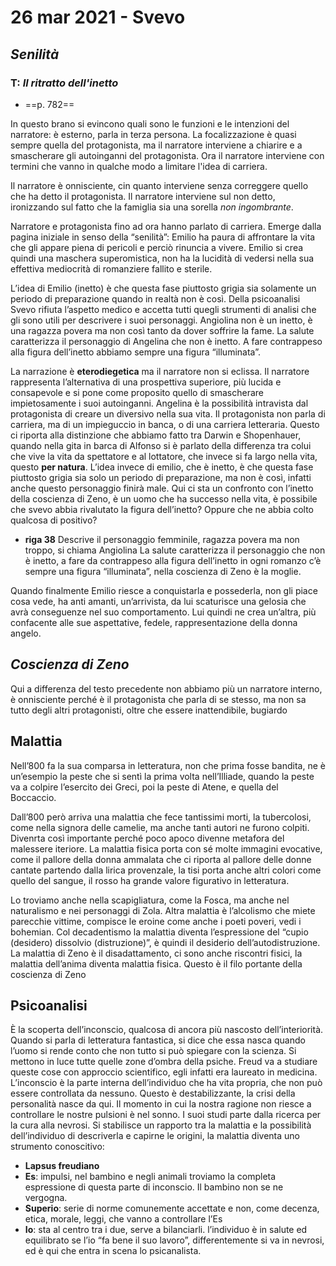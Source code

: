 # 26 mar 2021 - Svevo

## *Senilità*

### T: *Il ritratto dell'inetto*

- ==p. 782==

In questo brano si evincono quali sono le funzioni e le intenzioni del narratore: è esterno, parla in terza persona. La focalizzazione è quasi sempre quella del protagonista, ma il narratore interviene a chiarire e a smascherare gli autoinganni del protagonista. Ora il narratore interviene con termini che vanno in qualche modo a limitare l'idea di carriera.

Il narratore è onnisciente, cin quanto interviene senza correggere quello che ha detto il protagonista. Il narratore interviene sul non detto, ironizzando sul fatto che la famiglia sia una sorella *non ingombrante*.

Narratore e protagonista fino ad ora hanno parlato di carriera.
Emerge dalla pagina iniziale in senso della “senilità”: Emilio ha paura di affrontare la vita che gli appare piena di pericoli e perciò rinuncia a vivere. Emilio si crea quindi una maschera superomistica, non ha la lucidità di vedersi nella sua effettiva mediocrità di romanziere fallito e sterile.

L’idea di Emilio (inetto) è che questa fase piuttosto grigia sia solamente un periodo di preparazione quando in realtà non è così.
Della psicoanalisi Svevo rifiuta l’aspetto medico e accetta tutti quegli strumenti di analisi che gli sono utili per descrivere i suoi personaggi. Angiolina non è un inetto, è una ragazza povera ma non così tanto da dover soffrire la fame. La salute caratterizza il personaggio di Angelina che non è inetto. A fare contrappeso alla figura dell’inetto abbiamo sempre una figura “illuminata”.

La narrazione è **eterodiegetica** ma il narratore non si eclissa. Il narratore rappresenta l’alternativa di una prospettiva superiore, più lucida e consapevole e si pone come proposito quello di smascherare impietosamente i suoi autoinganni.
Angelina è la possibilità intravista dal protagonista di creare un diversivo nella sua vita. Il protagonista non parla di carriera, ma di un impieguccio in banca, o di una carriera letteraria.
Questo ci riporta alla distinzione che abbiamo fatto tra Darwin e Shopenhauer, quando nella gita in barca di Alfonso si è parlato della differenza tra colui che vive la vita da spettatore e al lottatore, che invece si fa largo nella vita, questo **per natura**.
L’idea invece di emilio, che è inetto, è che questa fase piuttosto grigia sia solo un periodo di preparazione, ma non è così, infatti anche questo personaggio finirà male.
Qui ci sta un  confronto con l’inetto della coscienza di Zeno, è un uomo che ha successo nella vita, è possibile che svevo abbia rivalutato la figura dell’inetto?  Oppure che ne abbia colto qualcosa di positivo?

- **riga 38** Descrive il personaggio femminile, ragazza povera ma non troppo, si chiama Angiolina
La salute caratterizza il personaggio che non è inetto, a fare da contrappeso alla figura dell’inetto in ogni romanzo c’è sempre una figura “illuminata”, nella coscienza di Zeno è la moglie.

Quando finalmente Emilio riesce a conquistarla e possederla, non gli piace cosa vede, ha anti amanti, un’arrivista, da lui scaturisce una gelosia che avrà conseguenze nel suo comportamento. Lui quindi ne crea un’altra, più confacente alle sue aspettative, fedele, rappresentazione della donna angelo.

## *Coscienza di Zeno*

Qui a differenza del testo precedente non abbiamo più un narratore interno, è onnisciente perché è il protagonista che parla di se stesso, ma non sa tutto degli altri protagonisti, oltre che essere inattendibile, bugiardo

## Malattia

Nell’800 fa la sua comparsa in letteratura, non che prima fosse bandita, ne è un’esempio la peste che si sentì la prima volta nell’Illiade, quando la peste va a colpire l’esercito dei Greci, poi la peste di Atene, e quella del Boccaccio.

Dall’800 però arriva una malattia che fece tantissimi morti, la tubercolosi, come nella signora delle camelie, ma anche tanti autori ne furono colpiti. 
Divenrta così importante perché poco  apoco divenne metafora del malessere iteriore. La malattia fisica porta con sé molte immagini evocative, come il pallore della donna ammalata che ci riporta al pallore delle donne cantate partendo dalla lirica provenzale, la tisi porta anche altri colori come quello del sangue, il rosso ha grande valore figurativo in letteratura.

Lo troviamo anche nella scapigliatura, come la Fosca, ma anche nel naturalismo e nei personaggi di Zola. Altra malattia è l’alcolismo che miete parecchie vittime, compisce le eroine come anche i poeti poveri, vedi i bohemian. 
Col decadentismo la malattia diventa l’espressione del “cupio (desidero) dissolvio (distruzione)”, è quindi il desiderio dell’autodistruzione. 
La malattia di Zeno è il disadattamento, ci sono anche riscontri fisici, la malattia dell’anima diventa malattia fisica. Questo è il filo portante della coscienza di Zeno

## Psicoanalisi

È la scoperta dell’inconscio, qualcosa di ancora più nascosto dell’interiorità.
Quando si parla di letteratura fantastica, si dice che essa nasca quando l’uomo si rende conto che non tutto si può spiegare con la scienza. Si mettono in luce tutte quelle zone d’ombra della psiche.
Freud va a studiare queste cose con approccio scientifico, egli infatti era laureato in medicina.
L’inconscio è la parte interna dell’individuo che ha vita propria, che non può essere controllata da nessuno. Questo è destabilizzante, la crisi della personalità nasce da qui.
Il momento in cui la nostra ragione non riesce a controllare le nostre pulsioni è nel sonno.
I suoi studi parte dalla ricerca per la cura alla nevrosi. Si stabilisce un rapporto tra la malattia e la possibilità dell’individuo di descriverla e capirne le origini, la malattia diventa uno strumento conoscitivo:

- **Lapsus freudiano**
- **Es**: impulsi, nel bambino e negli animali troviamo la completa espressione di questa parte di inconscio. Il bambino non se ne vergogna.
- **Superio**: serie di norme comunemente accettate e non, come decenza, etica, morale, leggi, che vanno a controllare l’Es
- **Io**: sta al centro tra i due, serve a bilanciarli. l’individuo è in salute ed equilibrato se l’io “fa bene il suo lavoro”, differentemente si va in nevrosi, ed è qui che entra in scena lo psicanalista.
